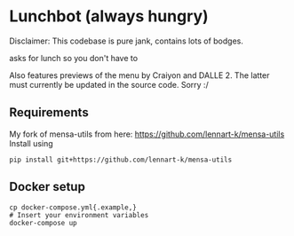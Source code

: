 # Lunchbot (always hungry)

Disclaimer: This codebase is pure jank, contains lots of bodges.

asks for lunch so you don't have to

Also features previews of the menu by Craiyon and DALLE 2.
The latter must currently be updated in the source code. Sorry :/

## Requirements

My fork of mensa-utils from here: https://github.com/lennart-k/mensa-utils
Install using
```
pip install git+https://github.com/lennart-k/mensa-utils
```

## Docker setup


```
cp docker-compose.yml{.example,}
# Insert your environment variables
docker-compose up
```
